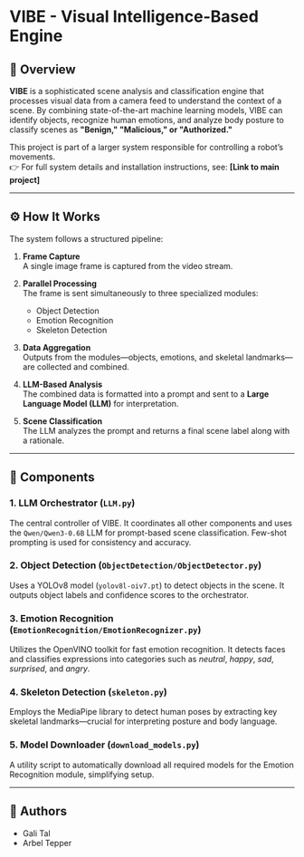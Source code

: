 # VIBE - Visual Intelligence-Based Engine

## 🧠 Overview

**VIBE** is a sophisticated scene analysis and classification engine that processes visual data from a camera feed to understand the context of a scene. By combining state-of-the-art machine learning models, VIBE can identify objects, recognize human emotions, and analyze body posture to classify scenes as **"Benign," "Malicious," or "Authorized."**

This project is part of a larger system responsible for controlling a robot’s movements.  
👉 For full system details and installation instructions, see: **[Link to main project]**

---

## ⚙️ How It Works

The system follows a structured pipeline:

1. **Frame Capture**  
   A single image frame is captured from the video stream.

2. **Parallel Processing**  
   The frame is sent simultaneously to three specialized modules:  
   - Object Detection  
   - Emotion Recognition  
   - Skeleton Detection  

3. **Data Aggregation**  
   Outputs from the modules—objects, emotions, and skeletal landmarks—are collected and combined.

4. **LLM-Based Analysis**  
   The combined data is formatted into a prompt and sent to a **Large Language Model (LLM)** for interpretation.

5. **Scene Classification**  
   The LLM analyzes the prompt and returns a final scene label along with a rationale.

---

## 🧩 Components

### 1. LLM Orchestrator (`LLM.py`)
The central controller of VIBE. It coordinates all other components and uses the `Qwen/Qwen3-0.6B` LLM for prompt-based scene classification. Few-shot prompting is used for consistency and accuracy.

### 2. Object Detection (`ObjectDetection/ObjectDetector.py`)
Uses a YOLOv8 model (`yolov8l-oiv7.pt`) to detect objects in the scene. It outputs object labels and confidence scores to the orchestrator.

### 3. Emotion Recognition (`EmotionRecognition/EmotionRecognizer.py`)
Utilizes the OpenVINO toolkit for fast emotion recognition. It detects faces and classifies expressions into categories such as *neutral*, *happy*, *sad*, *surprised*, and *angry*.

### 4. Skeleton Detection (`skeleton.py`)
Employs the MediaPipe library to detect human poses by extracting key skeletal landmarks—crucial for interpreting posture and body language.

### 5. Model Downloader (`download_models.py`)
A utility script to automatically download all required models for the Emotion Recognition module, simplifying setup.

---

## 👥 Authors

- Gali Tal  
- Arbel Tepper
